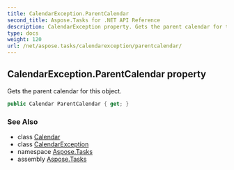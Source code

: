 ```yaml
---
title: CalendarException.ParentCalendar
second_title: Aspose.Tasks for .NET API Reference
description: CalendarException property. Gets the parent calendar for this object
type: docs
weight: 120
url: /net/aspose.tasks/calendarexception/parentcalendar/
---
```

## CalendarException.ParentCalendar property

Gets the parent calendar for this object.

```csharp
public Calendar ParentCalendar { get; }
```

### See Also

* class [Calendar](../../calendar/)
* class [CalendarException](../)
* namespace [Aspose.Tasks](../../calendarexception/)
* assembly [Aspose.Tasks](../../../)


